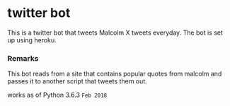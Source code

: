 # twitter bot

This is a twitter bot that tweets Malcolm X tweets everyday. The bot is set up using heroku.


### Remarks

This bot reads from a site that contains popular quotes from malcolm and passes it to another script that tweets them out.

works as of Python 3.6.3 ``Feb 2018``
